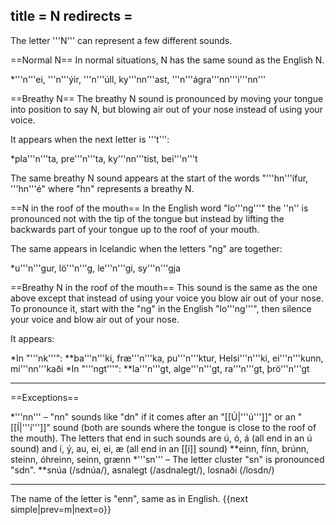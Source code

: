 title = N
redirects =
---

The letter '''N''' can represent a few different sounds.

==Normal N==
In normal situations, N has the same sound as the English N. 

*'''n'''ei, '''n'''ýir, '''n'''úll, ky'''nn'''ast, '''n'''ágra'''nn'''i'''nn'''

==Breathy N==
The breathy N sound is pronounced by moving your tongue into position to say N, but blowing air out of your nose instead of using your voice.

It appears when the next letter is '''t''':

*pla'''n'''ta, pre'''n'''ta, ky'''nn'''tist, bei'''n'''t

The same breathy N sound appears at the start of the words "'''hn'''ífur, '''hn'''é" where "hn" represents a breathy N.

==N in the roof of the mouth==
In the English word "lo'''ng'''" the ''n'' is pronounced not with the tip of the tongue but instead by lifting the backwards part of your tongue up to the roof of your mouth.

The same appears in Icelandic when the letters "ng" are together:

*u'''n'''gur, lö'''n'''g, le'''n'''gi, sy'''n'''gja

==Breathy N in the roof of the mouth==
This sound is the same as the one above except that instead of using your voice you blow air out of your nose. To pronounce it, start with the "ng" in the English "lo'''ng'''", then silence your voice and blow air out of your nose.

It appears:

*In "'''nk'''":
**ba'''n'''ki, fræ'''n'''ka, pu'''n'''ktur, Helsi'''n'''ki, ei'''n'''kunn, mi'''nn'''kaði
*In "'''ngt'''":
**la'''n'''gt, alge'''n'''gt, ra'''n'''gt, þrö'''n'''gt

----

==Exceptions==

*'''nn''' – "nn" sounds like "dn" if it comes after an "[[Ú|'''ú''']]" or an "[[Í|'''í''']]" sound (both are sounds where the tongue is close to the roof of the mouth). The letters that end in such sounds are ú, ó, á (all end in an ú sound) and í, ý, au, ei, ei, æ (all end in an [[í]] sound)
**einn, fínn, brúnn, steinn, óhreinn, seinn, grænn
*'''sn''' – The letter cluster "sn" is pronounced "sdn".
**snúa (/sdnúa/), asnalegt (/asdnalegt/), losnaði (/losdn/)

----


The name of the letter is "enn", same as in English. 
{{next simple|prev=m|next=o}}